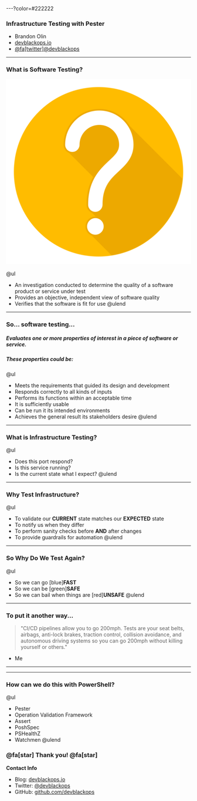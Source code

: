 ---?color=#222222

### Infrastructure Testing with Pester

- Brandon Olin
- [devblackops.io](https://devblackops.io)
- [@fa[twitter]@devblackops](https://twitter.com/devblackops)

---

### What is Software Testing?

![](RTPSUG_Infrastructure_Testing/assets/question_mark.png)

@ul
- An investigation conducted to determine the quality of a software product or service under test
- Provides an objective, independent view of software quality
- Verifies that the software is fit for use
@ulend

---

### So... software testing...

##### Evaluates one or more properties of interest in a piece of software or service.

##### These properties could be:

@ul
- Meets the requirements that guided its design and development
- Responds correctly to all kinds of inputs
- Performs its functions within an acceptable time
- It is sufficiently usable
- Can be run it its intended environments
- Achieves the general result its stakeholders desire
@ulend

---

### What is Infrastructure Testing?

@ul
- Does this port respond?
- Is this service running?
- Is the current state what I expect?
@ulend

---

### Why Test Infrastructure?

@ul
- To validate our **CURRENT** state matches our **EXPECTED** state
- To notify us when they differ
- To perform sanity checks before **AND** after changes
- To provide guardrails for automation
@ulend

---

### So Why Do We Test Again?

@ul
- So we can go [blue]**FAST**
- So we can be [green]**SAFE**
- So we can bail when things are [red]**UNSAFE**
@ulend

---

### To put it another way...

> "CI/CD pipelines allow you to go 200mph. Tests are your seat belts, airbags, anti-lock brakes, traction control, collision avoidance, and autonomous driving systems so you can go 200mph without killing yourself or others."<br>
- Me

---

---

### How can we do this with PowerShell?

@ul
- Pester
- Operation Validation Framework
- Assert
- PoshSpec
- PSHealthZ
- Watchmen
@ulend

### @fa[star] Thank you! @fa[star]

**Contact Info**

- Blog: [devblackops.io](htts://devblackops.io)
- Twitter: [@devblackops](https://twitter.com/devblackops)
- GitHub: [github.com/devblackops](https://github.com/devblackops)